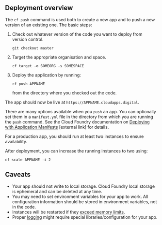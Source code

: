 ## Deployment overview

The `cf push` command is used both to create a new app and to push a new version of an existing one. The basic steps:

1. Check out whatever version of the code you want to deploy from version control.

    ```
    git checkout master
    ```


1. Target the appropriate organisation and space.

    ```
    cf target -o SOMEORG -s SOMESPACE
    ```

1. Deploy the application by running:

    ```
    cf push APPNAME
    ```

    from the directory where you checked out the code.

The app should now be live at `https://APPNAME.cloudapps.digital`.

There are many options available when you ``push`` an app. You can optionally set them in a ``manifest.yml`` file in the directory from which you are running the ``push`` command. See the Cloud Foundry documentation on [Deploying with Application Manifests](http://docs.cloudfoundry.org/devguide/deploy-apps/manifest.html) [external link] for details.

For a production app, you should run at least two instances to ensure availability.

After deployment, you can increase the running instances to two using:

``cf scale APPNAME -i 2``

## Caveats
* Your app should not write to local storage. Cloud Foundry local storage is ephemeral and can be deleted at any time.
* You may need to set environment variables for your app to work. All configuration information should be stored in environment variables, not in the code. 
* Instances will be restarted if they [exceed memory limits](/managing_apps/quotas/).
* Proper [logging](/deploying_apps/logging/) might require special libraries/configuration for your app.

